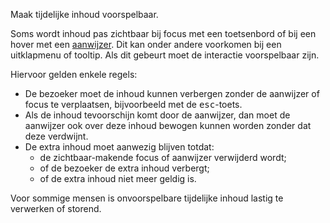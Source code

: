 <!-- @license CC0-1.0 -->

Maak tijdelijke inhoud voorspelbaar.

Soms wordt inhoud pas zichtbaar bij focus met een toetsenbord of bij een hover met een [aanwijzer](/woordenlijst/#aanwijzer). Dit kan onder andere voorkomen bij een uitklapmenu of tooltip. Als dit gebeurt moet de interactie voorspelbaar zijn.

Hiervoor gelden enkele regels:

- De bezoeker moet de inhoud kunnen verbergen zonder de aanwijzer of focus te verplaatsen, bijvoorbeeld met de <kbd>esc</kbd>-toets.
- Als de inhoud tevoorschijn komt door de aanwijzer, dan moet de aanwijzer ook over deze inhoud bewogen kunnen worden zonder dat deze verdwijnt.
- De extra inhoud moet aanwezig blijven totdat:
  - de zichtbaar-makende focus of aanwijzer verwijderd wordt;
  - of de bezoeker de extra inhoud verbergt;
  - of de extra inhoud niet meer geldig is.

Voor sommige mensen is onvoorspelbare tijdelijke inhoud lastig te verwerken of storend.

